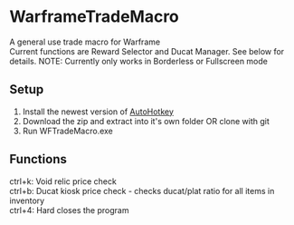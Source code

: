 # WarframeTradeMacro
A general use trade macro for Warframe \
Current functions are Reward Selector and Ducat Manager.  See below for details.
NOTE: Currently only works in Borderless or Fullscreen mode
## Setup
  1. Install the newest version of [AutoHotkey](https://www.autohotkey.com/)
  2. Download the zip and extract into it's own folder OR clone with git
  3. Run WFTradeMacro.exe
## Functions
  ctrl+k: Void relic price check \
  ctrl+b: Ducat kiosk price check - checks ducat/plat ratio for all items in inventory \
  ctrl+4: Hard closes the program
